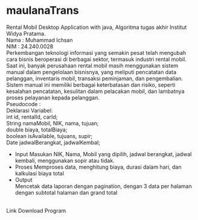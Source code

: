 # maulanaTrans
Rental Mobil Desktop Application with java, Algoritma tugas akhir Institut Widya Pratama.
</br>
Nama : Muhammad Ichsan
</br>
NIM  : 24.240.0028
</br>
Perkembangan teknologi informasi yang semakin pesat telah mengubah cara bisnis beroperasi di berbagai sektor, termasuk industri rental mobil. Saat ini, banyak perusahaan rental mobil masih menggunakan sistem manual dalam pengelolaan bisnisnya, yang meliputi pencatatan data pelanggan, inventaris mobil, transaksi peminjaman, dan pengembalian. Sistem manual ini memiliki berbagai keterbatasan dan risiko, seperti kesalahan pencatatan, kesulitan dalam pelacakan mobil, dan lambatnya proses pelayanan kepada pelanggan.
</br>
Pseudocode :
</br>
Deklarasi Variabel:
</br>
int id, rentalId, carId;
</br>
String namaMobil, NIK, nama, tujuan;
</br>
double biaya, totalBiaya;
</br>
boolean isAvailable, tujuans, supir;
</br>
Date jadwalBerangkat, jadwalKembal;
</br>
-	Input
Masukan NIK, Nama, Mobil yang dipilih, jadwal berangkat, jadwal kembali, menggunakan sopir atau tidak.
-	Proses
Memproses data, menghitung biaya, durasi dalam hari, dan kalkulasi biaya total
-	Output	
Mencetak data laporan dengan pagination, dengan 3 data per halaman dengan subtotal halaman dan grand total
</br>
Link Download Program <a href="https://drive.google.com/drive/folders/148PMSFF0EssnYybxjr2NqiQ3saZBbwvc?usp=sharing" target="_blank" style="text-decoration: none;"> </a> 
